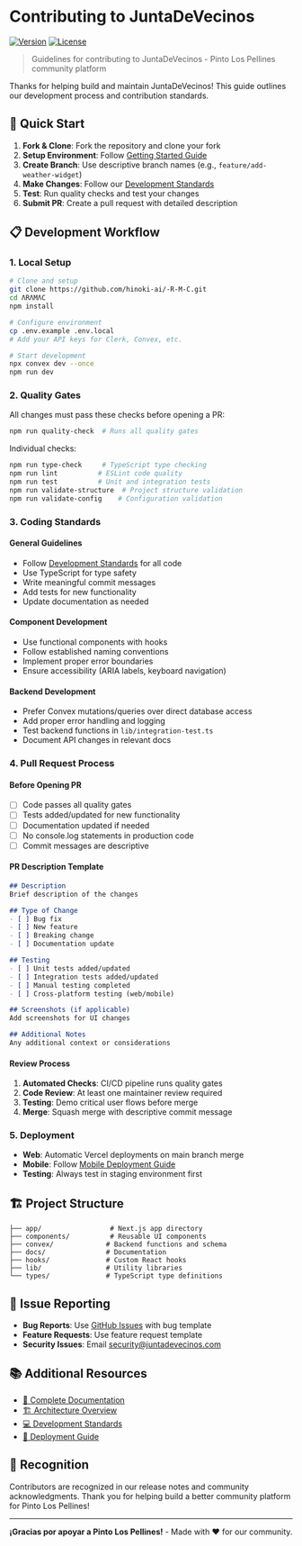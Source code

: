 # Contributing to JuntaDeVecinos

[![Version](https://img.shields.io/badge/version-1.0.0-blue.svg)](https://github.com/hinoki-ai/-R-M-C)
[![License](https://img.shields.io/badge/license-MIT-green.svg)](LICENSE)

> Guidelines for contributing to JuntaDeVecinos - Pinto Los Pellines community platform

Thanks for helping build and maintain JuntaDeVecinos! This guide outlines our development process and contribution standards.

## 🚀 Quick Start

1. **Fork & Clone**: Fork the repository and clone your fork
2. **Setup Environment**: Follow [Getting Started Guide](docs/getting-started/README.md)
3. **Create Branch**: Use descriptive branch names (e.g., `feature/add-weather-widget`)
4. **Make Changes**: Follow our [Development Standards](docs/development/README.md)
5. **Test**: Run quality checks and test your changes
6. **Submit PR**: Create a pull request with detailed description

## 📋 Development Workflow

### 1. Local Setup
```bash
# Clone and setup
git clone https://github.com/hinoki-ai/-R-M-C.git
cd ΛRΛMΛC
npm install

# Configure environment
cp .env.example .env.local
# Add your API keys for Clerk, Convex, etc.

# Start development
npx convex dev --once
npm run dev
```

### 2. Quality Gates
All changes must pass these checks before opening a PR:

```bash
npm run quality-check  # Runs all quality gates
```

Individual checks:
```bash
npm run type-check     # TypeScript type checking
npm run lint          # ESLint code quality
npm run test          # Unit and integration tests
npm run validate-structure  # Project structure validation
npm run validate-config    # Configuration validation
```

### 3. Coding Standards

#### General Guidelines
- Follow [Development Standards](docs/development/README.md) for all code
- Use TypeScript for type safety
- Write meaningful commit messages
- Add tests for new functionality
- Update documentation as needed

#### Component Development
- Use functional components with hooks
- Follow established naming conventions
- Implement proper error boundaries
- Ensure accessibility (ARIA labels, keyboard navigation)

#### Backend Development
- Prefer Convex mutations/queries over direct database access
- Add proper error handling and logging
- Test backend functions in `lib/integration-test.ts`
- Document API changes in relevant docs

### 4. Pull Request Process

#### Before Opening PR
- [ ] Code passes all quality gates
- [ ] Tests added/updated for new functionality
- [ ] Documentation updated if needed
- [ ] No console.log statements in production code
- [ ] Commit messages are descriptive

#### PR Description Template
```markdown
## Description
Brief description of the changes

## Type of Change
- [ ] Bug fix
- [ ] New feature
- [ ] Breaking change
- [ ] Documentation update

## Testing
- [ ] Unit tests added/updated
- [ ] Integration tests added/updated
- [ ] Manual testing completed
- [ ] Cross-platform testing (web/mobile)

## Screenshots (if applicable)
Add screenshots for UI changes

## Additional Notes
Any additional context or considerations
```

#### Review Process
1. **Automated Checks**: CI/CD pipeline runs quality gates
2. **Code Review**: At least one maintainer review required
3. **Testing**: Demo critical user flows before merge
4. **Merge**: Squash merge with descriptive commit message

### 5. Deployment
- **Web**: Automatic Vercel deployments on main branch merge
- **Mobile**: Follow [Mobile Deployment Guide](docs/deployment/mobile-deployment.md)
- **Testing**: Always test in staging environment first

## 🏗️ Project Structure

```
├── app/                 # Next.js app directory
├── components/          # Reusable UI components
├── convex/             # Backend functions and schema
├── docs/               # Documentation
├── hooks/              # Custom React hooks
├── lib/                # Utility libraries
└── types/              # TypeScript type definitions
```

## 🐛 Issue Reporting

- **Bug Reports**: Use [GitHub Issues](https://github.com/hinoki-ai/-R-M-C/issues) with bug template
- **Feature Requests**: Use feature request template
- **Security Issues**: Email [security@juntadevecinos.com](mailto:security@juntadevecinos.com)

## 📚 Additional Resources

- [📖 Complete Documentation](docs/README.md)
- [🏗️ Architecture Overview](docs/architecture/README.md)
- [💻 Development Standards](docs/development/README.md)
- [🚀 Deployment Guide](docs/deployment/README.md)

## 🙏 Recognition

Contributors are recognized in our release notes and community acknowledgments. Thank you for helping build a better community platform for Pinto Los Pellines!

---

**¡Gracias por apoyar a Pinto Los Pellines!** - Made with ❤️ for our community.
